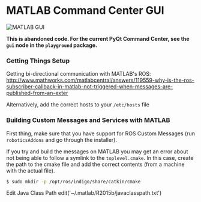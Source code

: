 MATLAB Command Center GUI
=========================

![MATLAB GUI](https://github.com/zamora18/robot-soccer/wiki/images/matlab_gui.png)

**This is abandoned code. For the current PyQt Command Center, see the `gui` node in the `playground` package.**

### Getting Things Setup ###

Getting bi-directional communication with MATLAB's ROS: http://www.mathworks.com/matlabcentral/answers/119559-why-is-the-ros-subscriber-callback-in-matlab-not-triggered-when-messages-are-published-from-an-exter

Alternatively, add the correct hosts to your `/etc/hosts` file

### Building Custom Messages and Services with MATLAB ###
First thing, make sure that you have support for ROS Custom Messages (run `roboticsAddons` and go through the installer).

If you try and build the messages on MATLAB you may get an error about not being able to follow a symlink to the `toplevel.cmake`. In this case, create the path to the cmake file and add the correct contents (from a machine with the actual file).

```bash
$ sudo mkdir -p /opt/ros/indigo/share/catkin/cmake
```


Edit Java Class Path
edit('~/.matlab/R2015b/javaclasspath.txt')